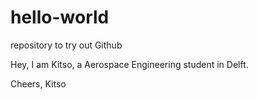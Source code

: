 # hello-world
repository to try out Github

Hey, 
I am Kitso, a Aerospace Engineering student in Delft.

Cheers,
Kitso
